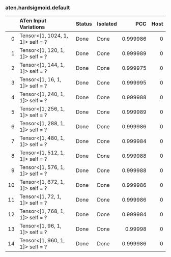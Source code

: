 ### aten.hardsigmoid.default
|    | ATen Input Variations            | Status   | Isolated   |      PCC |   Host |
|---:|:---------------------------------|:---------|:-----------|---------:|-------:|
|  0 | Tensor<[1, 1024, 1, 1]> self = ? | Done     | Done       | 0.999986 |      0 |
|  1 | Tensor<[1, 120, 1, 1]> self = ?  | Done     | Done       | 0.999989 |      0 |
|  2 | Tensor<[1, 144, 1, 1]> self = ?  | Done     | Done       | 0.999975 |      0 |
|  3 | Tensor<[1, 16, 1, 1]> self = ?   | Done     | Done       | 0.999995 |      0 |
|  4 | Tensor<[1, 240, 1, 1]> self = ?  | Done     | Done       | 0.999988 |      0 |
|  5 | Tensor<[1, 256, 1, 1]> self = ?  | Done     | Done       | 0.999989 |      0 |
|  6 | Tensor<[1, 288, 1, 1]> self = ?  | Done     | Done       | 0.999986 |      0 |
|  7 | Tensor<[1, 480, 1, 1]> self = ?  | Done     | Done       | 0.999984 |      0 |
|  8 | Tensor<[1, 512, 1, 1]> self = ?  | Done     | Done       | 0.999988 |      0 |
|  9 | Tensor<[1, 576, 1, 1]> self = ?  | Done     | Done       | 0.999988 |      0 |
| 10 | Tensor<[1, 672, 1, 1]> self = ?  | Done     | Done       | 0.999986 |      0 |
| 11 | Tensor<[1, 72, 1, 1]> self = ?   | Done     | Done       | 0.999986 |      0 |
| 12 | Tensor<[1, 768, 1, 1]> self = ?  | Done     | Done       | 0.999984 |      0 |
| 13 | Tensor<[1, 96, 1, 1]> self = ?   | Done     | Done       | 0.99998  |      0 |
| 14 | Tensor<[1, 960, 1, 1]> self = ?  | Done     | Done       | 0.999986 |      0 |

